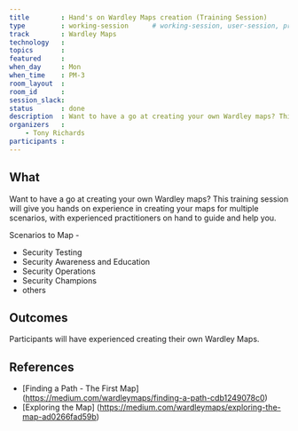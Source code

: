 ```yaml
---
title        : Hand's on Wardley Maps creation (Training Session)
type         : working-session      # working-session, user-session, product-session
track        : Wardley Maps
technology   :
topics       :
featured     :
when_day     : Mon
when_time    : PM-3
room_layout  :
room_id      :
session_slack: 
status       : done
description  : Want to have a go at creating your own Wardley maps? This training session will give you hands on experience in creating maps for multiple scenarios, with experienced practitioners on hand to guide and help you.
organizers   :
    - Tony Richards
participants :
---
```



## What

Want to have a go at creating your own Wardley maps? 
This training session will give you hands on experience in creating your maps for multiple scenarios, with experienced practitioners on hand to guide and help you.

Scenarios to Map - 
- Security Testing
- Security Awareness and Education
- Security Operations
- Security Champions
- others

## Outcomes

Participants will have experienced creating their own Wardley Maps.

## References

- [Finding a Path - The First Map] (https://medium.com/wardleymaps/finding-a-path-cdb1249078c0)
- [Exploring the Map] (https://medium.com/wardleymaps/exploring-the-map-ad0266fad59b)

